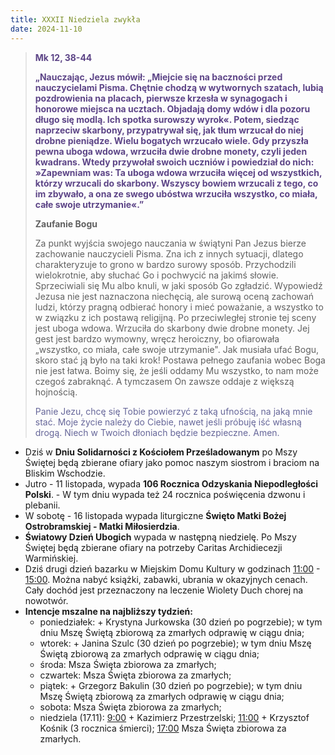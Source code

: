 ```yaml
---
title: XXXII Niedziela zwykła
date: 2024-11-10
---
```


> **<span style="color: #5D4587;">Mk 12, 38-44 </span>**
>
> **<span style="color: #5D4587;">„Nauczając, Jezus mówił: „Miejcie się na baczności przed nauczycielami Pisma. Chętnie chodzą w wytwornych szatach, lubią pozdrowienia na placach, pierwsze krzesła w synagogach i honorowe miejsca na ucztach. Objadają domy wdów i dla pozoru długo się modlą. Ich spotka surowszy wyrok«. Potem, siedząc naprzeciw skarbony, przypatrywał się, jak tłum wrzucał do niej drobne pieniądze. Wielu bogatych wrzucało wiele. Gdy przyszła pewna uboga wdowa, wrzuciła dwie drobne monety, czyli jeden kwadrans. Wtedy przywołał swoich uczniów i powiedział do nich: »Zapewniam was: Ta uboga wdowa wrzuciła więcej od wszystkich, którzy wrzucali do skarbony. Wszyscy bowiem wrzucali z tego, co im zbywało, a ona ze swego ubóstwa wrzuciła wszystko, co miała, całe swoje utrzymanie«.”</span>**
>
>
>
> **Zaufanie Bogu**
>
> Za punkt wyjścia swojego nauczania w świątyni Pan Jezus bierze zachowanie nauczycieli Pisma. Zna ich z innych sytuacji, dlatego charakteryzuje to grono w bardzo surowy sposób. Przychodzili wielokrotnie, aby słuchać Go i pochwycić na jakimś słowie. Sprzeciwiali się Mu albo knuli, w jaki sposób Go zgładzić. Wypowiedź Jezusa nie jest naznaczona niechęcią, ale surową oceną zachowań ludzi, którzy pragną odbierać honory i mieć poważanie, a wszystko to w związku z ich postawą religijną. Po przeciwległej stronie tej sceny jest uboga wdowa. Wrzuciła do skarbony dwie drobne monety. Jej gest jest bardzo wymowny, wręcz heroiczny, bo ofiarowała „wszystko, co miała, całe swoje utrzymanie". Jak musiała ufać Bogu, skoro stać ją było na taki krok! Postawa pełnego zaufania wobec Boga nie jest łatwa. Boimy się, że jeśli oddamy Mu wszystko, to nam może czegoś zabraknąć. A tymczasem On zawsze oddaje z większą hojnością.
>
> <span style="color: #666699;">Panie Jezu, chcę się Tobie powierzyć z taką ufnością, na jaką mnie stać. Moje życie należy do Ciebie, nawet jeśli próbuję iść własną drogą. Niech w Twoich dłoniach będzie bezpieczne. Amen.
> &nbsp;

- Dziś w **Dniu Solidarności z Kościołem Prześladowanym** po Mszy Świętej będą zbierane ofiary jako pomoc naszym siostrom i braciom na Bliskim Wschodzie.
- Jutro - 11 listopada, wypada **106 Rocznica Odzyskania Niepodległości Polski**. - W tym dniu wypada też 24 rocznica poświęcenia dzwonu i plebanii.
- W sobotę - 16 listopada wypada liturgiczne **Święto Matki Bożej Ostrobramskiej - Matki Miłosierdzia**.
- **Światowy Dzień Ubogich** wypada w następną niedzielę. Po Mszy Świętej będą zbierane ofiary na potrzeby Caritas Archidiecezji Warmińskiej.
- Dziś drugi dzień bazarku w Miejskim Domu Kultury w godzinach <u>11:00</u> - <u>15:00</u>. Można nabyć książki, zabawki, ubrania w okazyjnych cenach. Cały dochód jest przeznaczony na leczenie Wiolety Duch chorej na nowotwór.
- **Intencje mszalne na najbliższy tydzień:**
  - poniedziałek: + Krystyna Jurkowska (30 dzień po pogrzebie); w tym dniu Mszę Świętą zbiorową za zmarłych odprawię w ciągu dnia;
  - wtorek: + Janina Szulc (30 dzień po pogrzebie); w tym dniu Mszę Świętą zbiorową za zmarłych odprawię w ciągu dnia;
  - środa: Msza Święta zbiorowa za zmarłych;
  - czwartek: Msza Święta zbiorowa za zmarłych;
  - piątek: + Grzegorz Bakulin (30 dzień po pogrzebie); w tym dniu Mszę Świętą zbiorową za zmarłych odprawię w ciągu dnia;
  - sobota: Msza Święta zbiorowa za zmarłych;
  - niedziela (17.11): <u>9:00</u> + Kazimierz Przestrzelski; <u>11:00</u> + Krzysztof Kośnik (3 rocznica śmierci); <u>17:00</u> Msza Święta zbiorowa za zmarłych.



